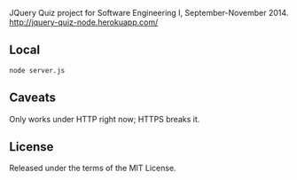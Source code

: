 JQuery Quiz project for Software Engineering I, September-November 2014.
http://jquery-quiz-node.herokuapp.com/

Local
-----
	node server.js
    
Caveats
-------
Only works under HTTP right now; HTTPS breaks it.

License
-------
Released under the terms of the MIT License.